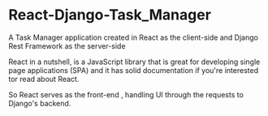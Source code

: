 # React-Django-Task_Manager
A Task Manager application created in React as the  client-side and Django Rest Framework as the server-side

React in a nutshell, is a JavaScript library that is great for developing single page applications (SPA) and it has solid documentation if you're interested tor read about React.



So React serves as the front-end , handling UI through the requests to Django's backend.

